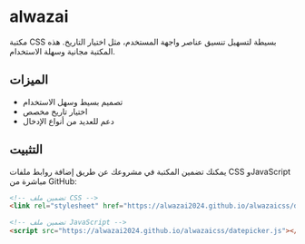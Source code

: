 # alwazai

مكتبة CSS بسيطة لتسهيل تنسيق عناصر واجهة المستخدم، مثل اختيار التاريخ. هذه المكتبة مجانية وسهلة الاستخدام.

## الميزات

- تصميم بسيط وسهل الاستخدام
- اختيار تاريخ مخصص
- دعم للعديد من أنواع الإدخال

## التثبيت

يمكنك تضمين المكتبة في مشروعك عن طريق إضافة روابط ملفات CSS وJavaScript مباشرة من GitHub:

```html
<!-- تضمين ملف CSS -->
<link rel="stylesheet" href="https://alwazai2024.github.io/alwazaicss/datepicker.css">

<!-- تضمين ملف JavaScript -->
<script src="https://alwazai2024.github.io/alwazaicss/datepicker.js"></script>
